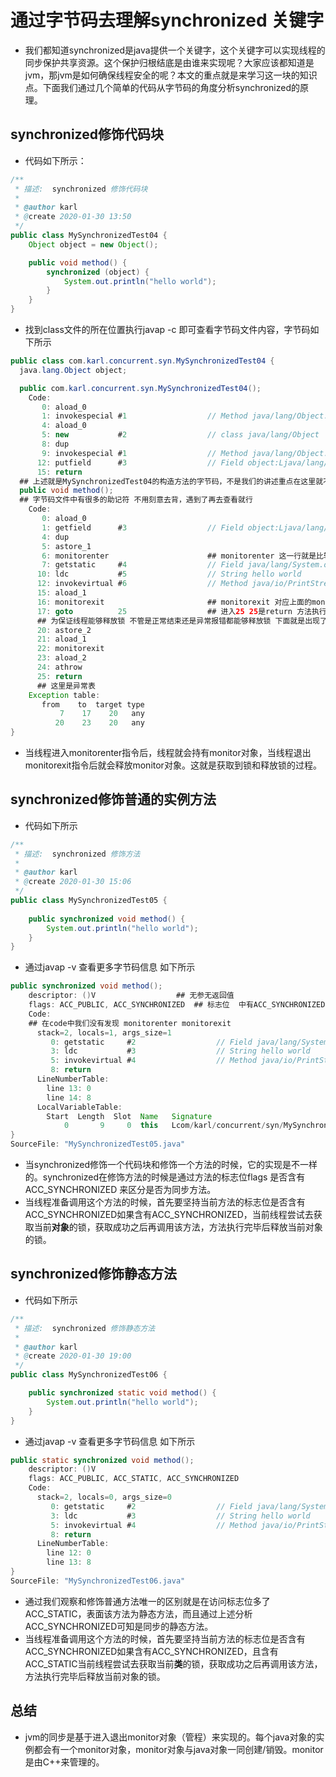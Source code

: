 # 通过字节码去理解synchronized 关键字
- 我们都知道synchronized是java提供一个关键字，这个关键字可以实现线程的同步保护共享资源。这个保护归根结底是由谁来实现呢？大家应该都知道是jvm，那jvm是如何确保线程安全的呢？本文的重点就是来学习这一块的知识点。下面我们通过几个简单的代码从字节码的角度分析synchronized的原理。

## synchronized修饰代码块
- 代码如下所示：


```java
/**
 * 描述:  synchronized 修饰代码块
 *
 * @author karl
 * @create 2020-01-30 13:50
 */
public class MySynchronizedTest04 {
    Object object = new Object();

    public void method() {
        synchronized (object) {
            System.out.println("hello world");
        }
    }
}
```
- 找到class文件的所在位置执行javap -c 即可查看字节码文件内容，字节码如下所示


``` java
public class com.karl.concurrent.syn.MySynchronizedTest04 {
  java.lang.Object object;

  public com.karl.concurrent.syn.MySynchronizedTest04();
    Code:
       0: aload_0
       1: invokespecial #1                  // Method java/lang/Object."<init>":()V
       4: aload_0
       5: new           #2                  // class java/lang/Object
       8: dup
       9: invokespecial #1                  // Method java/lang/Object."<init>":()V
      12: putfield      #3                  // Field object:Ljava/lang/Object;
      15: return
  ## 上述就是MySynchronizedTest04的构造方法的字节码，不是我们的讲述重点在这里就不做过多的讲解
  public void method();
  ## 字节码文件中有很多的助记符 不用刻意去背，遇到了再去查看就行
    Code:
       0: aload_0
       1: getfield      #3                  // Field object:Ljava/lang/Object;    ## getfield 助记符 获取当对象的成员变量 object
       4: dup
       5: astore_1
       6: monitorenter                      ## monitorenter 这一行就是比较重要对应synchronized的语义
       7: getstatic     #4                  // Field java/lang/System.out:Ljava/io/PrintStream;  ## getstatic 获取静态成员变量 out
      10: ldc           #5                  // String hello world
      12: invokevirtual #6                  // Method java/io/PrintStream.println:(Ljava/lang/String;)V
      15: aload_1
      16: monitorexit                       ## monitorexit 对应上面的monitorenter 一进一出 
      17: goto          25                  ## 进入25 25是return 方法执行结束 这个是正常的释放锁的过程
      ## 为保证线程能够释放锁 不管是正常结束还是异常报错都能够释放锁 下面就是出现了异常场景 释放锁的过程。所以monitorenter 一般会对应两个monitorexit 一个正常退出一个异常退出
      20: astore_2
      21: aload_1
      22: monitorexit
      23: aload_2
      24: athrow
      25: return
      ## 这里是异常表 
    Exception table:
       from    to  target type
           7    17    20   any
          20    23    20   any
}

```

- 当线程进入monitorenter指令后，线程就会持有monitor对象，当线程退出monitorexit指令后就会释放monitor对象。这就是获取到锁和释放锁的过程。

## synchronized修饰普通的实例方法
- 代码如下所示

``` java
/**
 * 描述:  synchronized 修饰方法
 *
 * @author karl
 * @create 2020-01-30 15:06
 */
public class MySynchronizedTest05 {
    
    public synchronized void method() {
        System.out.println("hello world");
    }
}
```

- 通过javap -v 查看更多字节码信息 如下所示



``` java
public synchronized void method();
    descriptor: ()V                  ## 无参无返回值
    flags: ACC_PUBLIC, ACC_SYNCHRONIZED  ## 标志位  中有ACC_SYNCHRONIZED 
    Code:
    ## 在code中我们没有发现 monitorenter monitorexit 
      stack=2, locals=1, args_size=1
         0: getstatic     #2                  // Field java/lang/System.out:Ljava/io/PrintStream;
         3: ldc           #3                  // String hello world
         5: invokevirtual #4                  // Method java/io/PrintStream.println:(Ljava/lang/String;)V
         8: return
      LineNumberTable:
        line 13: 0
        line 14: 8
      LocalVariableTable:
        Start  Length  Slot  Name   Signature
            0       9     0  this   Lcom/karl/concurrent/syn/MySynchronizedTest05;
}
SourceFile: "MySynchronizedTest05.java"
```

- 当synchronized修饰一个代码块和修饰一个方法的时候，它的实现是不一样的。synchronized在修饰方法的时候是通过方法的标志位flags 是否含有ACC_SYNCHRONIZED 来区分是否为同步方法。
- 当线程准备调用这个方法的时候，首先要坚持当前方法的标志位是否含有ACC_SYNCHRONIZED如果含有ACC_SYNCHRONIZED，当前线程尝试去获取当前**对象**的锁，获取成功之后再调用该方法，方法执行完毕后释放当前对象的锁。

## synchronized修饰静态方法
- 代码如下所示


```java
/**
 * 描述:  synchronized 修饰静态方法
 *
 * @author karl
 * @create 2020-01-30 19:00
 */
public class MySynchronizedTest06 {

    public synchronized static void method() {
        System.out.println("hello world");
    }
}
```
- 通过javap -v 查看更多字节码信息 如下所示


``` java
public static synchronized void method();
    descriptor: ()V
    flags: ACC_PUBLIC, ACC_STATIC, ACC_SYNCHRONIZED
    Code:
      stack=2, locals=0, args_size=0
         0: getstatic     #2                  // Field java/lang/System.out:Ljava/io/PrintStream;
         3: ldc           #3                  // String hello world
         5: invokevirtual #4                  // Method java/io/PrintStream.println:(Ljava/lang/String;)V
         8: return
      LineNumberTable:
        line 12: 0
        line 13: 8
}
SourceFile: "MySynchronizedTest06.java"
```
- 通过我们观察和修饰普通方法唯一的区别就是在访问标志位多了ACC_STATIC，表面该方法为静态方法，而且通过上述分析ACC_SYNCHRONIZED可知是同步的静态方法。
- 当线程准备调用这个方法的时候，首先要坚持当前方法的标志位是否含有ACC_SYNCHRONIZED如果含有ACC_SYNCHRONIZED，且含有ACC_STATIC当前线程尝试去获取当前**类**的锁，获取成功之后再调用该方法，方法执行完毕后释放当前对象的锁。


## 总结
- jvm的同步是基于进入退出monitor对象（管程）来实现的。每个java对象的实例都会有一个monitor对象，monitor对象与java对象一同创建/销毁。monitor是由C++来管理的。
